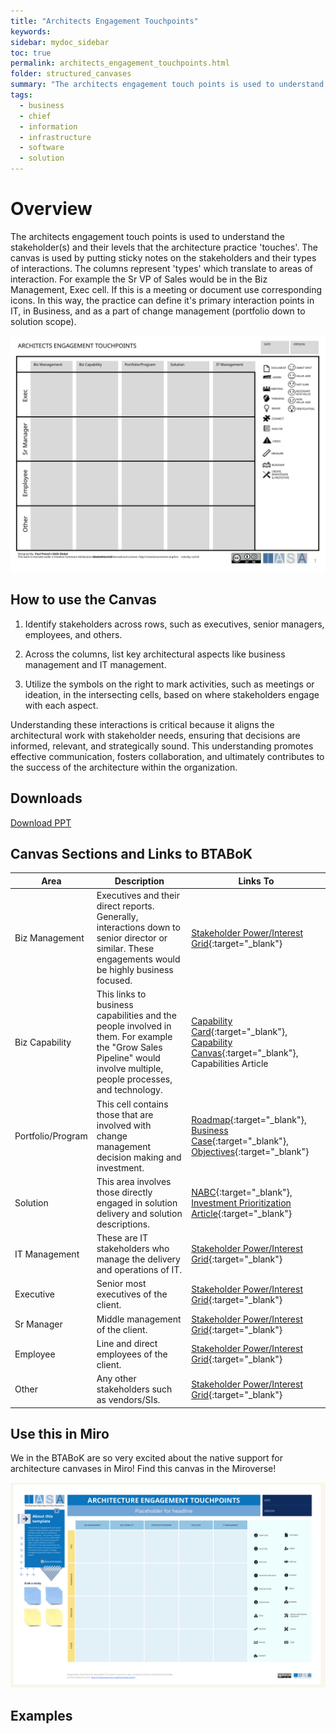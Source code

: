 ```yaml
---
title: "Architects Engagement Touchpoints"
keywords: 
sidebar: mydoc_sidebar
toc: true
permalink: architects_engagement_touchpoints.html
folder: structured_canvases
summary: "The architects engagement touch points is used to understand the stakeholder(s) and their levels that the architecture practice 'touches'."
tags: 
  - business
  - chief
  - information
  - infrastructure
  - software
  - solution
---
```


# Overview

The architects engagement touch points is used to understand the stakeholder(s) and their levels that the architecture practice 'touches'. The canvas is used by putting sticky notes on the stakeholders and their types of interactions. The columns represent 'types' which translate to areas of interaction. For example the Sr VP of Sales would be in the Biz Management, Exec cell. If this is a meeting or document use corresponding icons. In this way, the practice can define it's primary interaction points in IT, in Business, and as a part of change management (portfolio down to solution scope).

![image001](media/architects_engagement_touchpoints.svg)

## How to use the Canvas

1. Identify stakeholders across rows, such as executives, senior managers, employees, and others.

2. Across the columns, list key architectural aspects like business management and IT management.

3. Utilize the symbols on the right to mark activities, such as meetings or ideation, in the intersecting cells, based on where stakeholders engage with each aspect.

Understanding these interactions is critical because it aligns the architectural work with stakeholder needs, ensuring that decisions are informed, relevant, and strategically sound. This understanding promotes effective communication, fosters collaboration, and ultimately contributes to the success of the architecture within the organization.

## Downloads

[Download PPT](media/ppt/architects_engagement_touchpoints.ppt)

## Canvas Sections and Links to BTABoK

| Area              | Description                                                                                                                                                          | Links To                                                 |
| ----------------- | -------------------------------------------------------------------------------------------------------------------------------------------------------------------- | -------------------------------------------------------- |
| Biz Management    | Executives and their direct reports. Generally, interactions down to senior director or similar. These engagements would be highly business focused.                 | [Stakeholder Power/Interest Grid](https://iasa-global.github.io/btabok/power_interest_grid.html){:target="_blank"}                          |
| Biz Capability    | This links to business capabilities and the people involved in them. For example the "Grow Sales Pipeline" would involve multiple, people processes, and technology. | [Capability Card](https://iasa-global.github.io/btabok/capability_card.html){:target="_blank"}, [Capability Canvas](https://iasa-global.github.io/btabok/capability_card.html){:target="_blank"}, Capabilities Article |
| Portfolio/Program | This cell contains those that are involved with change management decision making and investment.                                                                    | [Roadmap](https://iasa-global.github.io/btabok/roadmap.html){:target="_blank"}, [Business Case](https://iasa-global.github.io/btabok/business_case_nabc_card.html){:target="_blank"}, [Objectives](https://iasa-global.github.io/btabok/objectives.html){:target="_blank"}                       |
| Solution          | This area involves those directly engaged in solution delivery and solution descriptions.                                                                            | [NABC](https://iasa-global.github.io/btabok/business_case_nabc_card.html){:target="_blank"}, [Investment Prioritization Article](https://iasa-global.github.io/btabok/investment_prioritization_and_planning.html){:target="_blank"}                  |
| IT Management     | These are IT stakeholders who manage the delivery and operations of IT.                                                                                              | [Stakeholder Power/Interest Grid](https://iasa-global.github.io/btabok/power_interest_grid.html){:target="_blank"}                          |
| Executive         | Senior most executives of the client.                                                                                                                                | [Stakeholder Power/Interest Grid](https://iasa-global.github.io/btabok/power_interest_grid.html){:target="_blank"}                          |
| Sr Manager        | Middle management of the client.                                                                                                                                     | [Stakeholder Power/Interest Grid](https://iasa-global.github.io/btabok/power_interest_grid.html){:target="_blank"}                          |
| Employee          | Line and direct employees of the client.                                                                                                                             | [Stakeholder Power/Interest Grid](https://iasa-global.github.io/btabok/power_interest_grid.html){:target="_blank"}                          |
| Other             | Any other stakeholders such as vendors/SIs.                                                                                                                          | [Stakeholder Power/Interest Grid](https://iasa-global.github.io/btabok/power_interest_grid.html){:target="_blank"}                          |

## Use this in Miro

We in the BTABoK are so very excited about the native support for architecture canvases in Miro! Find this canvas in the Miroverse!

![Screenshot 2024-03-28 at 09.01.58.png](../../media/4f981f2f3c65c049b455cd48c3036422d8c525fa.png)

## Examples